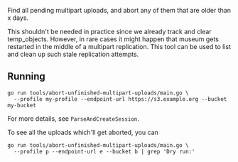 Find all pending multipart uploads, and abort any of them that are older than x
days.

This shouldn't be needed in practice since we already track and clear
temp_objects. However, in rare cases it might happen that museum gets restarted
in the middle of a multipart replication. This tool can be used to list and
clean up such stale replication attempts.

## Running

    go run tools/abort-unfinished-multipart-uploads/main.go \
      --profile my-profile --endpoint-url https://s3.example.org --bucket my-bucket

For more details, see `ParseAndCreateSession`.

To see all the uploads which'll get aborted, you can

    go run tools/abort-unfinished-multipart-uploads/main.go \
      --profile p --endpoint-url e --bucket b | grep 'Dry run:'

